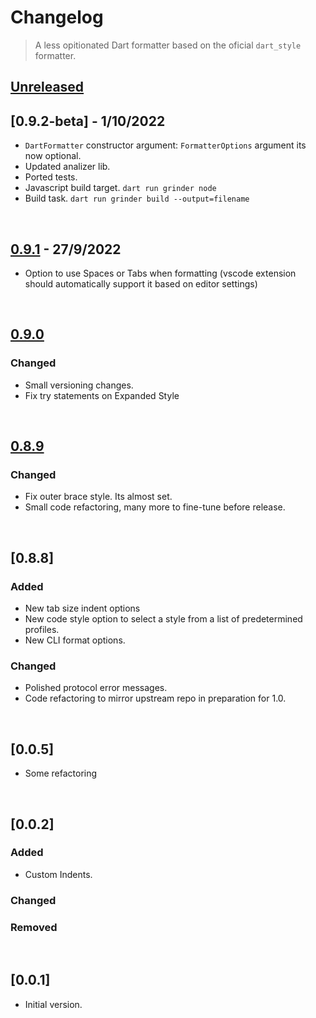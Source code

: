 # Changelog
>A less opitionated Dart formatter based on the oficial `dart_style` formatter.

## [Unreleased]


## [0.9.2-beta] - 1/10/2022
- `DartFormatter` constructor argument: `FormatterOptions` argument its now optional.
- Updated analizer lib.
- Ported tests.
- Javascript build target. `dart run grinder node`
- Build task. `dart run grinder build --output=filename`

<br>

## [0.9.1] - 27/9/2022
- Option to use Spaces or Tabs when formatting (vscode extension should automatically support it based on editor settings)

<br>

## [0.9.0]
### Changed
- Small versioning changes.
- Fix try statements on Expanded Style

<br>

## [0.8.9]
### Changed
- Fix outer brace style. Its almost set.
- Small code refactoring, many more to fine-tune before release.

<br>

## [0.8.8]
### Added
- New tab size indent options
- New code style option to select a style from a list of predetermined profiles.
- New CLI format options.

### Changed
- Polished protocol error messages.
- Code refactoring to mirror upstream repo in preparation for 1.0.

<br>

## [0.0.5]
- Some refactoring

<br>

## [0.0.2]
### Added
- Custom Indents.
### Changed
### Removed

<br>

## [0.0.1]
- Initial version.


[Unreleased]: https://github.com/xnfo-dart/dart-polisher/compare/v0.9.2...HEAD
[0.9.2]: https://github.com/xnfo-dart/dart-polisher/releases/tag/v0.9.2
[0.9.1]: https://github.com/xnfo-dart/dart-polisher/releases/tag/v0.9.1
[0.9.0]: https://github.com/xnfo-dart/dart-polisher/releases/tag/v0.9.0
[0.8.9]: https://github.com/xnfo-dart/dart-polisher/releases/tag/v0.8.9
